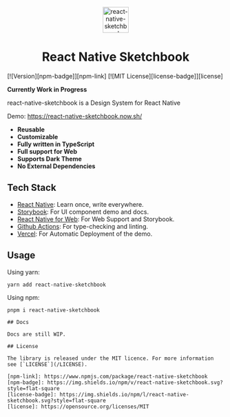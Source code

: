 <p align="center">
  <a href="https://react-native-sketchbook.now.sh/">
    <img alt="react-native-sketchbook" src="https://user-images.githubusercontent.com/6936373/80468413-1cc66180-897a-11ea-9965-177ca6e186d1.png" width="60" />
  </a>
  <h1 align="center">
    React Native Sketchbook
  </h1>
</p>

[![Version][npm-badge]][npm-link]
[![MIT License][license-badge]][license]

**Currently Work in Progress**

react-native-sketchbook is a Design System for React Native

Demo: https://react-native-sketchbook.now.sh/

- **Reusable**
- **Customizable**
- **Fully written in TypeScript**
- **Full support for Web**
- **Supports Dark Theme**
- **No External Dependencies**

## Tech Stack

- [React Native](https://reactnative.dev): Learn once, write everywhere.
- [Storybook](https://storybook.js.org/): For UI component demo and docs.
- [React Native for Web](https://github.com/necolas/react-native-web): For Web Support and Storybook.
- [Github Actions](https://github.com/features/actions): For type-checking and linting.
- [Vercel](https://vercel.com/): For Automatic Deployment of the demo.

## Usage

Using yarn:

```
yarn add react-native-sketchbook
```

Using npm:

```
pnpm i react-native-sketchbook

## Docs

Docs are still WIP.

## License

The library is released under the MIT licence. For more information see [`LICENSE`](/LICENSE).

[npm-link]: https://www.npmjs.com/package/react-native-sketchbook
[npm-badge]: https://img.shields.io/npm/v/react-native-sketchbook.svg?style=flat-square
[license-badge]: https://img.shields.io/npm/l/react-native-sketchbook.svg?style=flat-square
[license]: https://opensource.org/licenses/MIT
